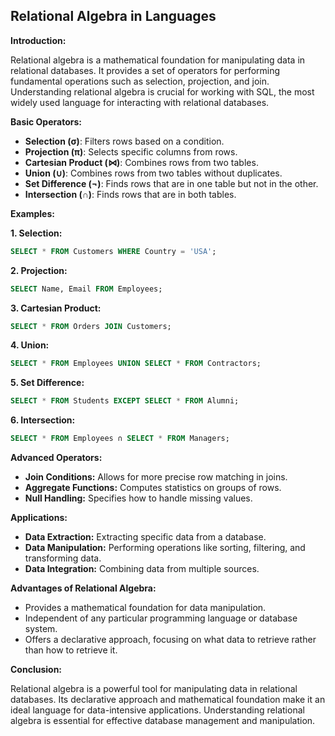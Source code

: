 ## Relational Algebra in Languages

**Introduction:**

Relational algebra is a mathematical foundation for manipulating data in relational databases. It provides a set of operators for performing fundamental operations such as selection, projection, and join. Understanding relational algebra is crucial for working with SQL, the most widely used language for interacting with relational databases.

**Basic Operators:**

* **Selection (σ)**: Filters rows based on a condition.
* **Projection (π)**: Selects specific columns from rows.
* **Cartesian Product (⋈)**: Combines rows from two tables.
* **Union (∪)**: Combines rows from two tables without duplicates.
* **Set Difference (¬)**: Finds rows that are in one table but not in the other.
* **Intersection (∩)**: Finds rows that are in both tables.

**Examples:**

**1. Selection:**

```sql
SELECT * FROM Customers WHERE Country = 'USA';
```

**2. Projection:**

```sql
SELECT Name, Email FROM Employees;
```

**3. Cartesian Product:**

```sql
SELECT * FROM Orders JOIN Customers;
```

**4. Union:**

```sql
SELECT * FROM Employees UNION SELECT * FROM Contractors;
```

**5. Set Difference:**

```sql
SELECT * FROM Students EXCEPT SELECT * FROM Alumni;
```

**6. Intersection:**

```sql
SELECT * FROM Employees ∩ SELECT * FROM Managers;
```

**Advanced Operators:**

* **Join Conditions:** Allows for more precise row matching in joins.
* **Aggregate Functions:** Computes statistics on groups of rows.
* **Null Handling:** Specifies how to handle missing values.

**Applications:**

* **Data Extraction:** Extracting specific data from a database.
* **Data Manipulation:** Performing operations like sorting, filtering, and transforming data.
* **Data Integration:** Combining data from multiple sources.

**Advantages of Relational Algebra:**

* Provides a mathematical foundation for data manipulation.
* Independent of any particular programming language or database system.
* Offers a declarative approach, focusing on what data to retrieve rather than how to retrieve it.

**Conclusion:**

Relational algebra is a powerful tool for manipulating data in relational databases. Its declarative approach and mathematical foundation make it an ideal language for data-intensive applications. Understanding relational algebra is essential for effective database management and manipulation.